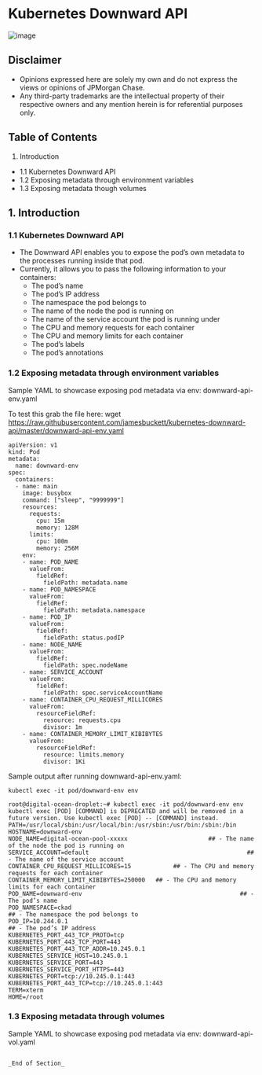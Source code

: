 # Kubernetes Downward API

![image](https://user-images.githubusercontent.com/18049790/43352583-0b37edda-9269-11e8-9695-1e8de81acb76.png)

## Disclaimer

- Opinions expressed here are solely my own and do not express the views or opinions of JPMorgan Chase.
- Any third-party trademarks are the intellectual property of their respective owners and any mention herein is for referential purposes only.

## Table of Contents

1. Introduction

- 1.1 Kubernetes Downward API
- 1.2 Exposing metadata through environment variables
- 1.3 Exposing metadata though volumes

## 1. Introduction

### 1.1 Kubernetes Downward API

- The Downward API enables you to expose the pod’s own metadata to the processes running inside that pod.
- Currently, it allows you to pass the following information to your containers:
  - The pod’s name
  - The pod’s IP address
  - The namespace the pod belongs to
  - The name of the node the pod is running on
  - The name of the service account the pod is running under
  - The CPU and memory requests for each container
  - The CPU and memory limits for each container
  - The pod’s labels
  - The pod’s annotations

### 1.2 Exposing metadata through environment variables

Sample YAML to showcase exposing pod metadata via env: downward-api-env.yaml

To test this grab the file here: wget https://raw.githubusercontent.com/jamesbuckett/kubernetes-downward-api/master/downward-api-env.yaml

```
apiVersion: v1
kind: Pod
metadata:
  name: downward-env
spec:
  containers:
  - name: main
    image: busybox
    command: ["sleep", "9999999"]
    resources:
      requests:
        cpu: 15m
        memory: 128M
      limits:
        cpu: 100m
        memory: 256M
    env:
    - name: POD_NAME
      valueFrom:
        fieldRef:
          fieldPath: metadata.name
    - name: POD_NAMESPACE
      valueFrom:
        fieldRef:
          fieldPath: metadata.namespace
    - name: POD_IP
      valueFrom:
        fieldRef:
          fieldPath: status.podIP
    - name: NODE_NAME
      valueFrom:
        fieldRef:
          fieldPath: spec.nodeName
    - name: SERVICE_ACCOUNT
      valueFrom:
        fieldRef:
          fieldPath: spec.serviceAccountName
    - name: CONTAINER_CPU_REQUEST_MILLICORES
      valueFrom:
        resourceFieldRef:
          resource: requests.cpu
          divisor: 1m
    - name: CONTAINER_MEMORY_LIMIT_KIBIBYTES
      valueFrom:
        resourceFieldRef:
          resource: limits.memory
          divisor: 1Ki
```

Sample output after running downward-api-env.yaml:

`kubectl exec -it pod/downward-env env`

```
root@digital-ocean-droplet:~# kubectl exec -it pod/downward-env env
kubectl exec [POD] [COMMAND] is DEPRECATED and will be removed in a future version. Use kubectl exec [POD] -- [COMMAND] instead.
PATH=/usr/local/sbin:/usr/local/bin:/usr/sbin:/usr/bin:/sbin:/bin
HOSTNAME=downward-env
NODE_NAME=digital-ocean-pool-xxxxx                       ## - The name of the node the pod is running on
SERVICE_ACCOUNT=default                                             ## - The name of the service account
CONTAINER_CPU_REQUEST_MILLICORES=15            ## - The CPU and memory requests for each container
CONTAINER_MEMORY_LIMIT_KIBIBYTES=250000   ## - The CPU and memory limits for each container
POD_NAME=downward-env                                             ## - The pod’s name
POD_NAMESPACE=ckad                                                    ## - The namespace the pod belongs to
POD_IP=10.244.0.1                                                              ## - The pod’s IP address
KUBERNETES_PORT_443_TCP_PROTO=tcp
KUBERNETES_PORT_443_TCP_PORT=443
KUBERNETES_PORT_443_TCP_ADDR=10.245.0.1
KUBERNETES_SERVICE_HOST=10.245.0.1
KUBERNETES_SERVICE_PORT=443
KUBERNETES_SERVICE_PORT_HTTPS=443
KUBERNETES_PORT=tcp://10.245.0.1:443
KUBERNETES_PORT_443_TCP=tcp://10.245.0.1:443
TERM=xterm
HOME=/root
```

### 1.3 Exposing metadata through volumes

Sample YAML to showcase exposing pod metadata via env: downward-api-vol.yaml

```

_End of Section_
```
